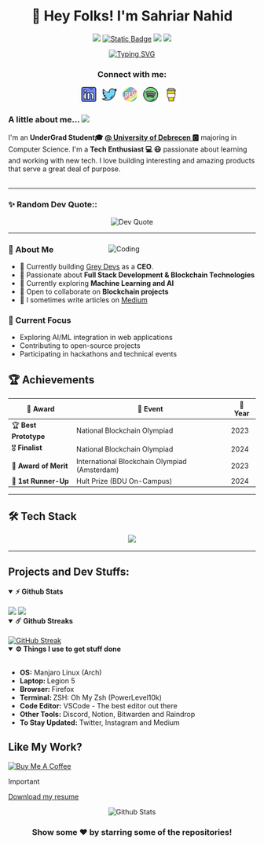 <h1 align='center'>👋 Hey Folks! I'm Sahriar Nahid</h1>
<p align='center'>
<a href=""><img src="https://wakatime.com/badge/user/018d7fcd-3625-4d05-9e6b-2a3cebe45299.svg"/></a>
<a href=""> <img alt="Static Badge" src="https://img.shields.io/badge/Peerlist-srnahid-blue?logo=peerlist&logoColor=%2300AA45&labelColor=green"></a>
<a href=""><img src="https://img.shields.io/github/stars/vinitshahdeo?style=flat&logo=github&label=Total%20Stars&color=teal"/></a>
<a href=""><img src="https://img.shields.io/badge/dynamic/json?style=flat&labelColor=black&color=%23ffa116&label=Solved&query=solvedOverTotal&url=https%3A%2F%2Fleetcode-badge.vercel.app%2Fapi%2Fusers%2Fvinitshahdeo&logo=leetcode&logoColor=yellow"/></a>
</p>

<p align=center>
<a href="https://git.io/typing-svg"><img src="https://readme-typing-svg.herokuapp.com?font=Fira+Code&weight=500&size=25&duration=3000&pause=300&center=true&width=435&lines=Business+Enthusiast;Full+Stack+Developer" alt="Typing SVG" /></a>
<p/>
	
<h3 align="center">Connect with me:</h3>
<p align="center">
<a href="https://www.linkedin.com/in/sahriar-rahman-nahid/"><img height="30" src="https://raw.githubusercontent.com/8bithemant/8bithemant/master/linkedin.png?raw=true"></a>&nbsp;&nbsp;
<a href="https://x.com/sahriarnahid"><img height="30" src="https://raw.githubusercontent.com/8bithemant/8bithemant/master/twitter.png?raw=true"></a>&nbsp;&nbsp;
<a href="https://dev.to/sahriarnahid"><img height="30" src="https://raw.githubusercontent.com/8bithemant/8bithemant/master/devto.png?raw=true"></a>&nbsp;&nbsp;
<a href="https://open.spotify.com/user/31whl46tjvvujzat76jsojjivcju"><img height="30" src="https://raw.githubusercontent.com/8bithemant/8bithemant/master/spotify.png?raw=true"></a>&nbsp;&nbsp;
 <a href=""><img height="30" src="https://raw.githubusercontent.com/8bithemant/8bithemant/master/coffee.jpg?raw=true"></a>&nbsp;&nbsp;
</p>


### A little about me...  <img src="https://media.giphy.com/media/VgCDAzcKvsR6OM0uWg/giphy.gif" width="50"> 
I'm an **UnderGrad Student🎓 [@ University of Debrecen 🅾️](https://unideb.hu/)** majoring in Computer Science. I'm a **Tech Enthusiast 💻 😃** passionate about learning and working with new tech. I love building interesting and amazing products that serve a great deal of purpose. <br/><br/>

<hr>
<h3 align="left">✨ Random Dev Quote::</h3>
<p align="center">
  <img src="https://quotes-github-readme.vercel.app/api?type=horizontal&theme=dark" alt="Dev Quote" />
</p>
<hr>



<div style="position: relative;">
  <img align="right" alt="Coding" width="300" style="position: absolute; right: 0; top: 0; z-index: 999; " src="https://media4.giphy.com/media/v1.Y2lkPTc5MGI3NjExNTh1bW52YnQyZHM0MndybzAzbnY2bDB2Zmx6MjA0ZHR4Nml0ZHZqdyZlcD12MV9pbnRlcm5hbF9naWZfYnlfaWQmY3Q9Zw/wGWFVvwJybDwTlnTSS/giphy.gif" /> 

### 🚀 About Me

- 🏢 Currently building [Grey Devs]() as a **CEO**.
- 🔭 Passionate about **Full Stack Development & Blockchain Technologies**
- 🌱 Currently exploring **Machine Learning and AI**
- 👯 Open to collaborate on **Blockchain projects**
- 📝 I sometimes write articles on [Medium](https://medium.com/@sahriarnahid)

### 🎯 Current Focus

- Exploring AI/ML integration in web applications
- Contributing to open-source projects
- Participating in hackathons and technical events

</div>


## 🏆 Achievements

| 🏅 **Award** | 📍 **Event** | 📅 **Year** |
|------------|-------------|-----------|
| 🏆 **Best Prototype** | National Blockchain Olympiad | 2023 |
| 🎖 **Finalist** | National Blockchain Olympiad | 2024 |
| 🏅 **Award of Merit** | International Blockchain Olympiad (Amsterdam) | 2023 |
| 🥈 **1st Runner-Up** | Hult Prize (BDU On-Campus) | 2024 |

---

## 🛠️ Tech Stack


<p align="center">
  <a href="https://skillicons.dev">
    <img src="https://skillicons.dev/icons?i=py,github,git,mongodb,mysql,eclipse,java,spring,js,nodejs,react,cpp,cs,html,css,bootstrap,androidstudio,blender,ps,notion,docker,c,vim" />
  </a>
</p>


---

## Projects and Dev Stuffs:

<details open>
  <summary><b>⚡ Github Stats</b></summary>

  <br />
  <img height="180em" src="https://github-readme-stats.vercel.app/api?username=sahriarnahid&show_icons=true&hide_border=true&&count_private=true&include_all_commits=true&theme=radical" />
  <img height="180em" src="https://github-readme-stats.vercel.app/api/top-langs/?username=sahriarnahid&exclude_repo=KNN-Image-Classification&show_icons=true&hide_border=true&layout=compact&langs_count=8&theme=radical"/>
</details>

<details open>
  <summary><b>☄️ Github Streaks</b></summary>

  <br />
 <a href="https://git.io/streak-stats"><img src="http://github-readme-streak-stats.herokuapp.com?user=sahriarnahid&theme=radical" alt="GitHub Streak" /></a>
</details>

<details open>
  <br />
  <summary><b>⚙️ Things I use to get stuff done</b></summary>
  	<ul>
  	    <li><b>OS:</b> Manjaro Linux (Arch)</li>
	    <li><b>Laptop: </b> Legion 5</li>
  	    <li><b>Browser: </b> Firefox </li>
	    <li><b>Terminal: </b> ZSH: Oh My Zsh (PowerLevel10k)</li>
	    <li><b>Code Editor:</b> VSCode - The best editor out there</li>
 	    <li><b>Other Tools:</b> Discord, Notion, Bitwarden and Raindrop</li>
	    <li><b>To Stay Updated:</b> Twitter, Instagram and Medium</li>
	</ul>
</details>


	
## Like My Work?

<a href=""><img src="https://cdn.buymeacoffee.com/buttons/v2/default-yellow.png" alt="Buy Me A Coffee" height="60px" width="217px" ></a>
> [!IMPORTANT]  
> <a href="" download>Download my resume</a>




<p align="center">
        <img src="https://raw.githubusercontent.com/mayhemantt/mayhemantt/Update/svg/Bottom.svg" alt="Github Stats" />
</p>

<div align="center">

### Show some ❤️ by starring some of the repositories!
 
</div>
